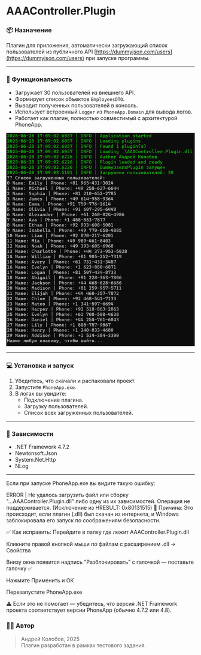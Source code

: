 # AAAController.Plugin

### 📦 Назначение
Плагин для приложения, автоматически загружающий список пользователей из публичного API [https://dummyjson.com/users](https://dummyjson.com/users) при запуске программы.

---

### 🔧 Функциональность

- Загружает 30 пользователей из внешнего API.
- Формирует список объектов `EmployeesDTO`.
- Выводит полученных пользователей в консоль.
- Использует встроенный `Logger` из `PhoneApp.Domain` для вывода логов.
- Работает как плагин, полностью совместимый с архитектурой PhoneApp.

  
![Скриншот](images/screenshot_2025-06-28_170921.png)

---

### 💻 Установка и запуск

1. Убедитесь, что скачали и распаковали проект.
2. Запустите `PhoneApp.exe`.
3. В логах вы увидите:
   - Подключение плагина.
   - Загрузку пользователей.
   - Список всех загруженных пользователей.

---

### 🔗 Зависимости

- .NET Framework 4.7.2
- Newtonsoft.Json
- System.Net.Http
- NLog

---

Если при запуске PhoneApp.exe вы видите такую ошибку:

ERROR | Не удалось загрузить файл или сборку "...AAAController.Plugin.dll" либо одну из их зависимостей. Операция не поддерживается. (Исключение из HRESULT: 0x80131515)
🧾 Причина:
Это происходит, если плагин (.dll) был скачан из интернета, и Windows заблокировала его запуск по соображениям безопасности.

✅ Как исправить:
Перейдите в папку где лежит AAAController.Plugin.dll

Кликните правой кнопкой мыши по файлам с расширением .dll → Свойства

Внизу окна появится надпись "Разблокировать" с галочкой — поставьте галочку ✅

Нажмите Применить и ОК

Перезапустите PhoneApp.exe

⚠️ Если это не помогает — убедитесь, что версия .NET Framework проекта соответствует версии PhoneApp (обычно 4.7.2 или 4.8).

### 👨‍💻 Автор

> Андрей Колобов, 2025  
> Плагин разработан в рамках тестового задания.
